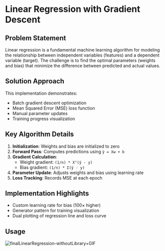# Linear Regression with Gradient Descent  

## Problem Statement  
Linear regression is a fundamental machine learning algorithm for modeling the relationship between independent variables (features) and a dependent variable (target). The challenge is to find the optimal parameters (weights and bias) that minimize the difference between predicted and actual values.  

## Solution Approach  
This implementation demonstrates:  
- Batch gradient descent optimization  
- Mean Squared Error (MSE) loss function  
- Manual parameter updates  
- Training progress visualization  

## Key Algorithm Details  
1. **Initialization**: Weights and bias are initialized to zero  
2. **Forward Pass**: Computes predictions using `ŷ = Xw + b`  
3. **Gradient Calculation**:  
   - Weight gradient: `(1/n) * Xᵀ(ŷ - y)`  
   - Bias gradient: `(1/n) * Σ(ŷ - y)`  
4. **Parameter Update**: Adjusts weights and bias using learning rate  
5. **Loss Tracking**: Records MSE at each epoch  

## Implementation Highlights  
- Custom learning rate for bias (100× higher)  
- Generator pattern for training visualization  
- Dual plotting of regression line and loss curve  

## Usage  
![finalLinearRegression-withoutLibrary+GIF](https://github.com/user-attachments/assets/3dd7ef67-f0d3-42d4-b6c4-bc4d28aceae1)
